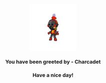 <p align="center">
            <img src="https://raw.githubusercontent.com/PokeAPI/sprites/master/sprites/pokemon/935.png" width="150" height="150">
          </p>
          <h3 align="center">You have been greeted by - <b>Charcadet</b></h3>
          <h3 align="center">Have a nice day!</h3>
        